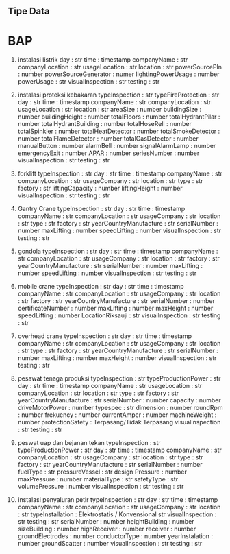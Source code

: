 ## Tipe Data

# BAP

1. instalasi listrik
day : str
time : timestamp
companyName : str
companyLocation : str
usageLocation : str
location : str
powerSourcePln : number
powerSourceGenerator : numer
lightingPowerUsage : number
powerUsage : str
visualInspection : str
testing : str

2. instalasi proteksi kebakaran
typeInspection : str
typeFireProtection : str
day : str
time : timestamp
companyName : str
companyLocation : str
usageLocation : str
location : str
areaSize : number
buildingSize : number
buildingHeight : number
totalFloors : number
totalHydrantPilar : number
totalHydrantBuilding : number
totalHoseRell : number
totalSpinkler : number
totalHeatDetector : number
totalSmokeDetector : number
totalFlameDetector : number
totalGasDetector : number
manualButton : number
alarmBell : number
signalAlarmLamp : number
emergencyExit : number
APAR : number
seriesNumber : number
visualInspection : str
testing : str

3. forklift
typeInspection : str
day : str
time : timestamp
companyName : str
companyLocation : str
usageCompany : str
location : str
type : str
factory : str
liftingCapacity : number
liftingHeight : number
visualInspection : str
testing : str

4. Gantry Crane
typeInspection : str
day : str
time : timestamp
companyName : str
companyLocation : str
usageCompany : str
location : str
type : str
factory : str
yearCountryManufacture : str
serialNumber : number
maxLifting : number
speedLifting : number
visualInspection : str
testing : str

5. gondola
typeInspection : str
day : str
time : timestamp
companyName : str
companyLocation : str
usageCompany : str
location : str
factory : str
yearCountryManufacture : str
serialNumber : number
maxLifting : number
speedLifting : number
visualInspection : str
testing : str

6. mobile crane
typeInspection : str
day : str
time : timestamp
companyName : str
companyLocation : str
usageCompany : str
location : str
factory : str
yearCountryManufacture : str
serialNumber : number
certificateNumber : number
maxLifting : number
maxHeight : number
speedLifting : number
LocationRiksauji : str
visualInspection : str
testing : str

7. overhead crane
typeInspection : str
day : str
time : timestamp
companyName : str
companyLocation : str
usageCompany : str
location : str
type : str
factory : str
yearCountryManufacture : str
serialNumber : number
maxLifting : number
maxHeight : number
visualInspection : str
testing : str

8. pesawat tenaga produksi
typeInspection : str
typeProductionPower : str
day : str
time : timestamp
companyName : str
usageLocation : str
companyLocation : str
location : str
type : str
factory : str
yearCountryManufacture : str
serialNumber : number
capacity : number
driveMotorPower : number
typespec : str
dimension : number
roundRpm : number
frekuency : number
currentAmper : number
machineWeight : number
protectionSafety : Terpasang/Tidak Terpasang
visualInspection : str
testing : str

9. peswat uap dan bejanan tekan
typeInspection : str
typeProductionPower : str
day : str
time : timestamp
companyName : str
companyLocation : str
usageCompany : str
location : str
type : str
factory : str
yearCountryManufacture : str
serialNumber : number
fuelType : str
pressureVessel : str
design Pressure : number
maxPressure : number
materialType : str
safetyType : str
volumePressure : number
visualInspection : str
testing : str

10. instalasi penyaluran petir 
typeInspection : str
day : str
time : timestamp
companyName : str
companyLocation : str
usageCompany : str
location : str
typeInstallation : Elektrostatis / Konvensional str
visualInspection : str
testing : str
serialNumber : number
heightBuilding : number
sizeBuilding : number
highReceiver : number
receiver : number
groundElectrodes : number
conductorType : number
yearInstalation : number
groundScatter : number
visualInspection : str
testing : str
